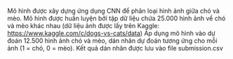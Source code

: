 Mô hình được xây dựng ứng dụng CNN để phân loại hình ảnh giữa chó và mèo.
Mô hình được huấn luyện bởi tập dữ liệu chứa 25.000 hình ảnh về chó và mèo khác nhau (dữ liệu ảnh được lấy trên Kaggle: https://www.kaggle.com/c/dogs-vs-cats/data)
Áp dụng mô hình vào dự đoán 12.500 hình ảnh chó và mèo, dán nhãn dự đoán tương ứng cho mỗi ảnh (1 = chó, 0 = mèo). 
Kết quả dán nhãn được lưu vào file submission.csv
